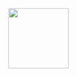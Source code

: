 <img src="https://i2.wp.com/allhtaccess.info/wp-content/uploads/2018/03/programming.gif?fit=1281%2C716&ssl=1" width="120px" height="120px"/>
